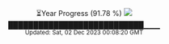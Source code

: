 <p align="center">
⏳Year Progress (91.78 %) <img src="https://file5s.ratemyserver.net/mobs/1062.gif"><br>
███████████████████████████▁▁▁ <br>
<sub>Updated: Sat, 02 Dec 2023 00:08:20 GMT</sub>
</p>


